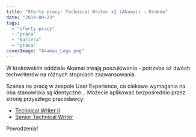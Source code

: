 ```yaml
---
title: "Oferta pracy: Technical Writer x2 (Akamai) - Kraków"
date: "2019-09-23"
tags:
  - "oferty-pracy"
  - "praca"
  - "kariera"
  - "praca"
coverImage: "Akamai_Logo.png"
---
```


W krakowskim oddziale Akamai trwają poszukiwania - potrzeba aż dwóch
techwriterów na różnych stopniach zaawansowania.

Szansa na pracę w zespole User Experience, co ciekawe wymagania na oba
stanowiska są identyczne... Możecie aplikować bezpośrednio przez stronę
przyszłego pracodawcy:

- [Technical Writer II](https://akamaijobs.referrals.selectminds.com/jobs/technical-writer-ii-11786)
- [Senior Technical Writer](https://akamaijobs.referrals.selectminds.com/jobs/senior-technical-writer-11932)

Powodzenia!
